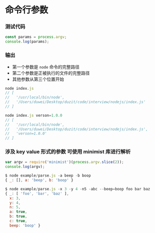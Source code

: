 # 命令行参数 

### 测试代码
```js
const params = process.argv;
console.log(params);
```

### 输出
- 第一个参数是 `node` 命令的完整路径
- 第二个参数是正被执行的文件的完整路径
- 其他参数从第三个位置开始

```js
node index.js 
// [
//   '/usr/local/bin/node',
//   '/Users/duwei/Desktop/duzit/code/interview/nodejs/index.js'
// ]
```
```js
node index.js verson=1.0.0
// [
//   '/usr/local/bin/node',
//   '/Users/duwei/Desktop/duzit/code/interview/nodejs/index.js',
//   'verson=1.0.0'
// ]
```

### 涉及 key value 形式的参数 可使用 minimist 库进行解析 
```js
var argv = require('minimist')(process.argv.slice(2));
console.log(argv);
```

```js 
$ node example/parse.js -a beep -b boop
{ _: [], a: 'beep', b: 'boop' }

$ node example/parse.js -x 3 -y 4 -n5 -abc --beep=boop foo bar baz
{ _: [ 'foo', 'bar', 'baz' ],
  x: 3,
  y: 4,
  n: 5,
  a: true,
  b: true,
  c: true,
  beep: 'boop' }
```